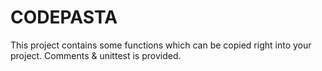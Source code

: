 # CODEPASTA

This project contains some functions which can be copied right into your project. Comments & unittest is provided.